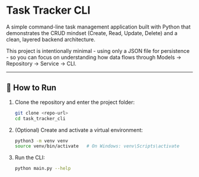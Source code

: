 # Task Tracker CLI

A simple command-line task management application built with Python that demonstrates the CRUD mindset (Create, Read, Update, Delete) and a clean, layered backend architecture.

This project is intentionally minimal - using only a JSON file for persistence - so you can focus on understanding how data flows through Models → Repository → Service → CLI.

---

## 🚀 How to Run

1. Clone the repository and enter the project folder:
   ```bash
   git clone <repo-url>
   cd task_tracker_cli
   ```
2. (Optional) Create and activate a virtual environment:
   ```bash
   python3 -m venv venv
   source venv/bin/activate   # On Windows: venv\Scripts\activate
   ```
3. Run the CLI:
   ```bash
   python main.py --help
   ```
